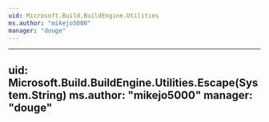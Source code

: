 ```yaml
---
uid: Microsoft.Build.BuildEngine.Utilities
ms.author: "mikejo5000"
manager: "douge"
---
```


---
uid: Microsoft.Build.BuildEngine.Utilities.Escape(System.String)
ms.author: "mikejo5000"
manager: "douge"
---
